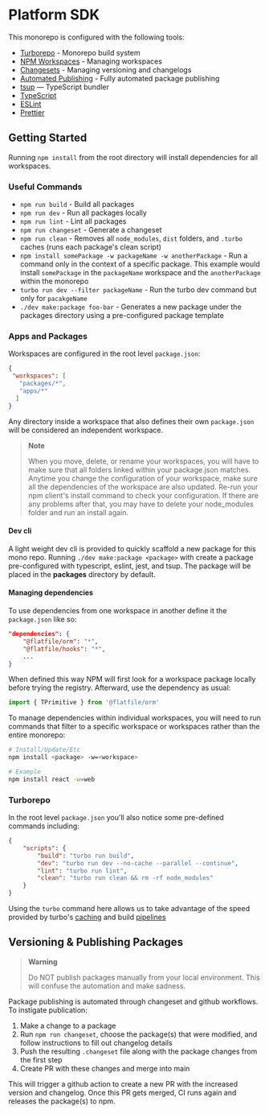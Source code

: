# Platform SDK

This monorepo is configured with the following tools:

- [Turborepo](https://turborepo.org) - Monorepo build system
- [NPM Workspaces](https://docs.npmjs.com/cli/v7/using-npm/workspaces) - Managing workspaces
- [Changesets](https://github.com/changesets/changesets) - Managing versioning and changelogs
- [Automated Publishing](https://github.com/changesets/action) - Fully automated package publishing
- [tsup](https://github.com/egoist/tsup) — TypeScript bundler
- [TypeScript](https://www.typescriptlang.org/)
- [ESLint](https://eslint.org/)
- [Prettier](https://prettier.io)

## Getting Started
Running `npm install` from the root directory will install dependencies for all workspaces.

### Useful Commands

- `npm run build` - Build all packages
- `npm run dev` - Run all packages locally
- `npm run lint` - Lint all packages
- `npm run changeset` - Generate a changeset
- `npm run clean` - Removes all `node_modules`, `dist` folders, and `.turbo` caches (runs each package's clean script)
- `npm install somePackage -w packageName -w anotherPackage` - Run a command only in the context of a specific package. This example would install `somePackage` in the `packageName` workspace and the `anotherPackage` within the monorepo
- `turbo run dev --filter packageName` - Run the turbo dev command but only for `pacakgeName`
- `./dev make:package foo-bar` - Generates a new package under the packages directory using a pre-configured package template

### Apps and Packages
Workspaces are configured in the root level `package.json`:
```json
{
 "workspaces": [
   "packages/*",
   "apps/*"
  ]
}
```
Any directory inside a workspace that also defines their own `package.json` will be considered an independent workspace.
 
> **Note**
> 
>When you move, delete, or rename your workspaces, you will have to make sure that all folders linked within your package.json matches. Anytime you change the configuration of your workspace, make sure all the dependencies of the workspace are also updated. Re-run your npm client's install command to check your configuration. If there are any problems after that, you may have to delete your node_modules folder and run an install again.

#### Dev cli
A light weight dev cli is provided to quickly scaffold a new package for this mono repo. Running `./dev make:package <package>` with create a package pre-configured with typescript, eslint, jest, and tsup. The package will be placed in the **packages** directory by default.

#### Managing dependencies
To use dependencies from one workspace in another define it the `package.json` like so:

```json
"dependencies": {
    "@flatfile/orm": "*",
    "@flatfile/hooks": "*",
    ...
}
```

When defined this way NPM will first look for a workspace package locally before trying the registry. Afterward, use the dependency as usual:

```js
import { TPrimitive } from '@flatfile/orm'
```

To manage dependencies within individual workspaces, you will need to run commands that filter to a specific workspace or workspaces rather than the entire monorepo:
```bash
# Install/Update/Etc
npm install <package> -w=<workspace>

# Example
npm install react -w=web
```

### Turborepo
In the root level `package.json` you'll also notice some pre-defined commands including:
```json
{
    "scripts": {
        "build": "turbo run build",
        "dev": "turbo run dev --no-cache --parallel --continue",
        "lint": "turbo run lint",
        "clean": "turbo run clean && rm -rf node_modules"
    }
}
```

Using the `turbo` command here allows us to take advantage of the speed provided by turbo's [caching](https://turborepo.org/docs/core-concepts/caching) and build [pipelines](https://turborepo.org/docs/core-concepts/pipelines)


## Versioning & Publishing Packages
> **Warning**
> 
> Do NOT publish packages manually from your local environment. This will confuse the automation and make sadness.

Package publishing is automated through changeset and github workflows. To instigate publication:
1. Make a change to a package 
2. Run `npm run changeset`, choose the package(s) that were modified, and follow instructions to fill out changelog details
3. Push the resulting `.changeset` file along with the package changes from the first step
4. Create PR with these changes and merge into main

This will trigger a github action to create a new PR with the increased version and changelog. Once this PR gets merged, CI runs again and releases the package(s) to npm.

